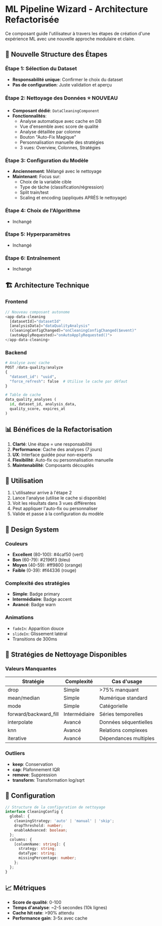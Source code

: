 # ML Pipeline Wizard - Architecture Refactorisée

Ce composant guide l'utilisateur à travers les étapes de création d'une expérience ML avec une nouvelle approche modulaire et claire.

## 🎯 Nouvelle Structure des Étapes

### Étape 1: Sélection du Dataset
- **Responsabilité unique**: Confirmer le choix du dataset
- **Pas de configuration**: Juste validation et aperçu

### Étape 2: Nettoyage des Données ⭐ NOUVEAU
- **Composant dédié**: `DataCleaningComponent`
- **Fonctionnalités**:
  - Analyse automatique avec cache en DB
  - Vue d'ensemble avec score de qualité
  - Analyse détaillée par colonne
  - Bouton "Auto-Fix Magique" 
  - Personnalisation manuelle des stratégies
  - 3 vues: Overview, Colonnes, Stratégies

### Étape 3: Configuration du Modèle
- **Anciennement**: Mélangé avec le nettoyage
- **Maintenant**: Focus sur:
  - Choix de la variable cible
  - Type de tâche (classification/régression)
  - Split train/test
  - Scaling et encoding (appliqués APRÈS le nettoyage)

### Étape 4: Choix de l'Algorithme
- Inchangé

### Étape 5: Hyperparamètres
- Inchangé

### Étape 6: Entraînement
- Inchangé

## 🏗️ Architecture Technique

### Frontend
```typescript
// Nouveau composant autonome
<app-data-cleaning
  [datasetId]="datasetId"
  [analysisData]="dataQualityAnalysis"
  (cleaningConfigChanged)="onCleaningConfigChanged($event)"
  (autoApplyRequested)="onAutoApplyRequested()">
</app-data-cleaning>
```

### Backend
```python
# Analyse avec cache
POST /data-quality/analyze
{
  "dataset_id": "uuid",
  "force_refresh": false  # Utilise le cache par défaut
}

# Table de cache
data_quality_analyses (
  id, dataset_id, analysis_data, 
  quality_score, expires_at
)
```

## 📊 Bénéfices de la Refactorisation

1. **Clarté**: Une étape = une responsabilité
2. **Performance**: Cache des analyses (7 jours)
3. **UX**: Interface guidée pour non-experts
4. **Flexibilité**: Auto-fix ou personnalisation manuelle
5. **Maintenabilité**: Composants découplés

## 🚀 Utilisation

1. L'utilisateur arrive à l'étape 2
2. Lance l'analyse (utilise le cache si disponible)
3. Voit les résultats dans 3 vues différentes
4. Peut appliquer l'auto-fix ou personnaliser
5. Valide et passe à la configuration du modèle

## 🎨 Design System

### Couleurs
- **Excellent** (80-100): #4caf50 (vert)
- **Bon** (60-79): #2196f3 (bleu)
- **Moyen** (40-59): #ff9800 (orange)
- **Faible** (0-39): #f44336 (rouge)

### Complexité des stratégies
- **Simple**: Badge primary
- **Intermédiaire**: Badge accent
- **Avancé**: Badge warn

### Animations
- `fadeIn`: Apparition douce
- `slideIn`: Glissement latéral
- Transitions de 300ms

## 📝 Stratégies de Nettoyage Disponibles

### Valeurs Manquantes
| Stratégie | Complexité | Cas d'usage |
|-----------|------------|-------------|
| drop | Simple | >75% manquant |
| mean/median | Simple | Numérique standard |
| mode | Simple | Catégorielle |
| forward/backward_fill | Intermédiaire | Séries temporelles |
| interpolate | Avancé | Données séquentielles |
| knn | Avancé | Relations complexes |
| iterative | Avancé | Dépendances multiples |

### Outliers
- **keep**: Conservation
- **cap**: Plafonnement IQR
- **remove**: Suppression
- **transform**: Transformation log/sqrt

## 🔧 Configuration

```typescript
// Structure de la configuration de nettoyage
interface CleaningConfig {
  global: {
    cleaningStrategy: 'auto' | 'manual' | 'skip';
    dropThreshold: number;
    enableAdvanced: boolean;
  };
  columns: {
    [columnName: string]: {
      strategy: string;
      dataType: string;
      missingPercentage: number;
    };
  };
}
```

## 📈 Métriques

- **Score de qualité**: 0-100
- **Temps d'analyse**: ~2-5 secondes (10k lignes)
- **Cache hit rate**: >90% attendu
- **Performance gain**: 3-5x avec cache